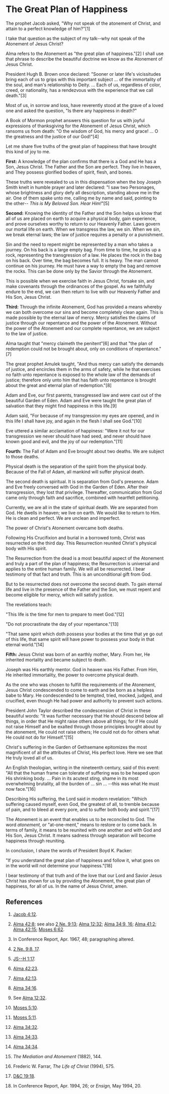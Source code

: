 # The Great Plan of Happiness

The prophet Jacob asked, "Why not speak of the atonement of Christ, and attain
to a perfect knowledge of him?"[1]

I take that question as the subject of my talk--why not speak of the Atonement
of Jesus Christ?

Alma refers to the Atonement as "the great plan of happiness."[2] I shall use
that phrase to describe the beautiful doctrine we know as the Atonement of
Jesus Christ.

President Hugh B. Brown once declared: "Sooner or later life's vicissitudes
bring each of us to grips with this important subject ... of the immortality of
the soul, and man's relationship to Deity. ... Each of us, regardless of color,
creed, or nationality, has a rendezvous with the experience that we call
death."[3]

Most of us, in sorrow and loss, have reverently stood at the grave of a loved
one and asked the question, "Is there any happiness in death?"

A Book of Mormon prophet answers this question for us with joyful expressions
of thanksgiving for the Atonement of Jesus Christ, which ransoms us from
death: "O the wisdom of God, his mercy and grace! ... O the greatness and the
justice of our God!"[4]

Let me share five truths of the great plan of happiness that have brought this
kind of joy to me.

**First:** A knowledge of the plan confirms that there is a God and He has a Son, Jesus Christ. The Father and the Son are perfect. They live in heaven, and They possess glorified bodies of spirit, flesh, and bones.

These truths were revealed to us in this dispensation when the boy Joseph
Smith knelt in humble prayer and later declared: "I saw two Personages, whose
brightness and glory defy all description, standing above me in the air. One
of them spake unto me, calling me by name and said, pointing to the other--
_This is My Beloved Son. Hear Him!_"[5]

**Second:** Knowing the identity of the Father and the Son helps us know that all of us are placed on earth to acquire a physical body, gain experience, and prove ourselves worthy to return to our Heavenly Father. Laws govern our mortal life on earth. When we transgress the law, we sin. When we sin, we break eternal laws; the law of justice requires a penalty or a punishment.

Sin and the need to repent might be represented by a man who takes a journey.
On his back is a large empty bag. From time to time, he picks up a rock,
representing the transgression of a law. He places the rock in the bag on his
back. Over time, the bag becomes full. It is heavy. The man cannot continue on
his journey. He must have a way to empty the bag and remove the rocks. This
can be done only by the Savior through the Atonement.

This is possible when we exercise faith in Jesus Christ, forsake sin, and make
covenants through the ordinances of the gospel. As we faithfully endure to the
end, we can then return to live with our Heavenly Father and His Son, Jesus
Christ.

**Third:** Through the infinite Atonement, God has provided a means whereby we can both overcome our sins and become completely clean again. This is made possible by the eternal law of mercy. Mercy satisfies the claims of justice through our repentance and the power of the Atonement. Without the power of the Atonement and our complete repentance, we are subject to the law of justice.

Alma taught that "mercy claimeth the penitent"[6] and that "the plan of
redemption could not be brought about, only on conditions of repentance."[7]

The great prophet Amulek taught, "And thus mercy can satisfy the demands of
justice, and encircles them in the arms of safety, while he that exercises no
faith unto repentance is exposed to the whole law of the demands of justice;
therefore only unto him that has faith unto repentance is brought about the
great and eternal plan of redemption."[8]

Adam and Eve, our first parents, transgressed law and were cast out of the
beautiful Garden of Eden. Adam and Eve were taught the great plan of salvation
that they might find happiness in this life.[9]

Adam said, "For because of my transgression my eyes are opened, and in this
life I shall have joy, and again in the flesh I shall see God."[10]

Eve uttered a similar acclamation of happiness: "Were it not for our
transgression we never should have had seed, and never should have known good
and evil, and the joy of our redemption."[11]

**Fourth:** The Fall of Adam and Eve brought about two deaths. We are subject to those deaths.

Physical death is the separation of the spirit from the physical body. Because
of the Fall of Adam, all mankind will suffer physical death.

The second death is spiritual. It is separation from God's presence. Adam and
Eve freely conversed with God in the Garden of Eden. After their
transgression, they lost that privilege. Thereafter, communication from God
came only through faith and sacrifice, combined with heartfelt petitioning.

Currently, we are all in the state of spiritual death. We are separated from
God. He dwells in heaven; we live on earth. We would like to return to Him. He
is clean and perfect. We are unclean and imperfect.

The power of Christ's Atonement overcame both deaths.

Following His Crucifixion and burial in a borrowed tomb, Christ was
resurrected on the third day. This Resurrection reunited Christ's physical
body with His spirit.

The Resurrection from the dead is a most beautiful aspect of the Atonement and
truly a part of the plan of happiness; the Resurrection is universal and
applies to the entire human family. We will all be resurrected. I bear
testimony of that fact and truth. This is an unconditional gift from God.

But to be resurrected does not overcome the second death. To gain eternal life
and live in the presence of the Father and the Son, we must repent and become
eligible for mercy, which will satisfy justice.

The revelations teach:

"This life is the time for men to prepare to meet God."[12]

"Do not procrastinate the day of your repentance."[13]

"That same spirit which doth possess your bodies at the time that ye go out of
this life, that same spirit will have power to possess your body in that
eternal world."[14]

**Fifth:** Jesus Christ was born of an earthly mother, Mary. From her, He inherited mortality and became subject to death.

Joseph was His earthly mentor. God in heaven was His Father. From Him, He
inherited immortality, the power to overcome physical death.

As the one who was chosen to fulfill the requirements of the Atonement, Jesus
Christ condescended to come to earth and be born as a helpless babe to Mary.
He condescended to be tempted, tried, mocked, judged, and crucified, even
though He had power and authority to prevent such actions.

President John Taylor described the condescension of Christ in these beautiful
words: "It was further necessary that He should descend below all things, in
order that He might raise others above all things; for if He could not raise
Himself and be exalted through those principles brought about by the
atonement, He could not raise others; He could not do for others what He could
not do for Himself."[15]

Christ's suffering in the Garden of Gethsemane epitomizes the most magnificent
of all the attributes of Christ, His perfect love. Here we see that He truly
loved all of us.

An English theologian, writing in the nineteenth century, said of this event:
"All that the human frame can tolerate of suffering was to be heaped upon His
shrinking body. ... Pain in its acutest sting, shame in its most overwhelming
brutality, all the burden of ... sin ... --this was what He must now face."[16]

Describing His suffering, the Lord said in modern revelation: "Which suffering
caused myself, even God, the greatest of all, to tremble because of pain, and
to bleed at every pore, and to suffer both body and spirit."[17]

The Atonement is an event that enables us to be reconciled to God. The word
_atonement,_ or "at-one-ment," means to restore or to come back. In terms of
family, it means to be reunited with one another and with God and His Son,
Jesus Christ. It means sadness through separation will become happiness
through reuniting.

In conclusion, I share the words of President Boyd K. Packer:

"If you understand the great plan of happiness and follow it, what goes on in
the world will not determine your happiness."[18]

I bear testimony of that truth and of the love that our Lord and Savior Jesus
Christ has shown for us by providing the Atonement, the great plan of
happiness, for all of us. In the name of Jesus Christ, amen.

## References

  1. [Jacob 4:12](https://www.lds.org/scriptures/bofm/jacob/4.12?lang=eng#11).

  2. [Alma 42:8](https://www.lds.org/scriptures/bofm/alma/42.8?lang=eng#7); see also [2 Ne. 9:13](https://www.lds.org/scriptures/bofm/2-ne/9.13?lang=eng#12); [Alma 12:32](https://www.lds.org/scriptures/bofm/alma/12.32?lang=eng#31); [Alma 34:9, 16](https://www.lds.org/scriptures/bofm/alma/34.9,16?lang=eng#8); [Alma 41:2](https://www.lds.org/scriptures/bofm/alma/41.2?lang=eng#1); [Alma 42:15](https://www.lds.org/scriptures/bofm/alma/42.15?lang=eng#14); [Moses 6:62](https://www.lds.org/scriptures/pgp/moses/6.62?lang=eng#61).

  3. In Conference Report, Apr. 1967, 48; paragraphing altered.

  4. [2 Ne. 9:8, 17](https://www.lds.org/scriptures/bofm/2-ne/9.8,17?lang=eng#7).

  5. [JS--H 1:17](https://www.lds.org/scriptures/pgp/js-h/1.17?lang=eng#16).

  6. [Alma 42:23](https://www.lds.org/scriptures/bofm/alma/42.23?lang=eng#22).

  7. [Alma 42:13](https://www.lds.org/scriptures/bofm/alma/42.13?lang=eng#12).

  8. [Alma 34:16](https://www.lds.org/scriptures/bofm/alma/34.16?lang=eng#15).

  9. See [Alma 12:32](https://www.lds.org/scriptures/bofm/alma/12.32?lang=eng#31).

  10. [Moses 5:10](https://www.lds.org/scriptures/pgp/moses/5.10?lang=eng#9).

  11. [Moses 5:11](https://www.lds.org/scriptures/pgp/moses/5.11?lang=eng#10).

  12. [Alma 34:32](https://www.lds.org/scriptures/bofm/alma/34.32?lang=eng#31).

  13. [Alma 34:33](https://www.lds.org/scriptures/bofm/alma/34.33?lang=eng#32).

  14. [Alma 34:34](https://www.lds.org/scriptures/bofm/alma/34.34?lang=eng#33).

  15. _The Mediation and Atonement_ (1882), 144.

  16. Frederic W. Farrar, _The Life of Christ_ (1994), 575.

  17. [D&amp;C 19:18](https://www.lds.org/scriptures/dc-testament/dc/19.18?lang=eng#17).

  18. In Conference Report, Apr. 1994, 26; or _Ensign,_ May 1994, 20.

